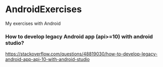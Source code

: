 # AndroidExercises
My exercises with Android

### How to develop legacy Android app (api>=10) with android studio?
https://stackoverflow.com/questions/48819030/how-to-develop-legacy-android-app-api-10-with-android-studio

